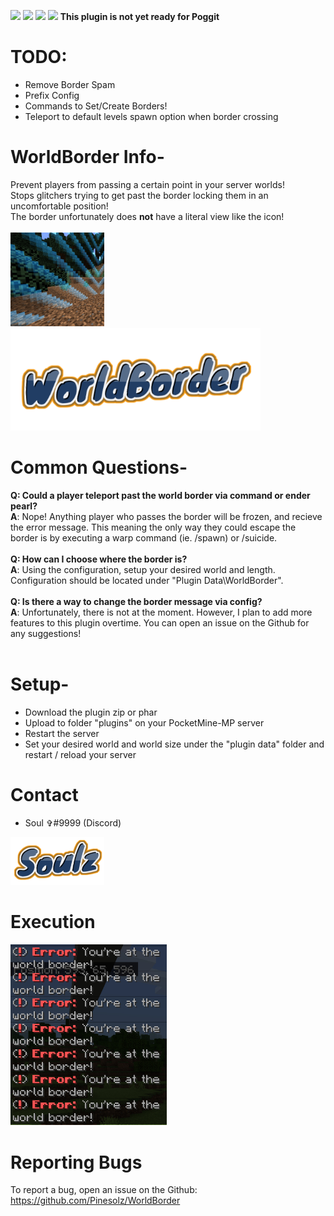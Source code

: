 [![](https://poggit.pmmp.io/shield.state/Bosses)](https://poggit.pmmp.io/p/WorldBorder)
[![](https://poggit.pmmp.io/shield.api/Bosses)](https://poggit.pmmp.io/p/WorldBorder)
[![](https://poggit.pmmp.io/shield.dl.total/Bosses)](https://poggit.pmmp.io/p/WorldBorder)
[![](https://poggit.pmmp.io/shield.dl/Bosses)](https://poggit.pmmp.io/p/WorldBorder)
**This plugin is not yet ready for Poggit**
# TODO:
- Remove Border Spam
- Prefix Config
- Commands to Set/Create Borders!
- Teleport to default levels spawn option when border crossing

# WorldBorder Info-
Prevent players from passing a certain point in your server worlds!<br>
Stops glitchers trying to get past the border locking them in an uncomfortable position!<br>
The border unfortunately does **not** have a literal view like the icon!<br><br><img src="media/icon.png" width="150"><img src="media/WorldBorder.png" width="400">

# Common Questions-
**Q: Could a player teleport past the world border via command or ender pearl?**<br>
**A**: Nope! Anything player who passes the border will be frozen, and recieve the error message. This meaning the only way they could escape the border is by executing a warp command (ie. /spawn) or /suicide.<br><br>
**Q: How can I choose where the border is?<br>**
**A**: Using the configuration, setup your desired world and length. Configuration should be located under "Plugin Data\WorldBorder".<br><br>
**Q: Is there a way to change the border message via config?<br>**
**A**: Unfortunately, there is not at the moment. However, I plan to add more features to this plugin overtime. You can open an issue on the Github for any suggestions!<br><br>

# Setup-
- Download the plugin zip or phar
- Upload to folder "plugins" on your PocketMine-MP server
- Restart the server
- Set your desired world and world size under the "plugin data" folder and restart / reload your server

# Contact
- Soul ✞#9999 (Discord)<br>
<img src="media/Soulz.png" width="150">

# Execution
<img src="media/WorldBorder.jpg" width="250">

# Reporting Bugs
To report a bug, open an issue on the Github:<br>
https://github.com/Pinesolz/WorldBorder
